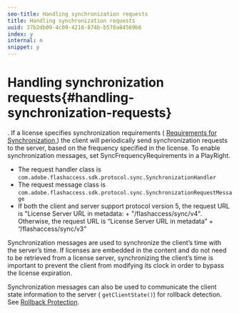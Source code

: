 ```yaml
---
seo-title: Handling synchronization requests
title: Handling synchronization requests
uuid: 37b2db09-4c09-4216-874b-b570a84569b6
index: y
internal: n
snippet: y
---
```


# Handling synchronization requests{#handling-synchronization-requests}

. If a license specifies synchronization requirements ( [Requirements for Synchronization,](../../aaxs-protecting-content/content-introduction/content-usage-rules/requirements-for-synchronization.md)) the client will periodically send synchronization requests to the server, based on the frequency specified in the license. To enable synchronization messages, set SyncFrequencyRequirements in a PlayRight.

* The request handler class is `com.adobe.flashaccess.sdk.protocol.sync.SynchronizationHandler` 
* The request message class is `com.adobe.flashaccess.sdk.protocol.sync.SynchronizationRequestMessage` 
* If both the client and server support protocol version 5, the request URL is "License Server URL in metadata: + "/flashaccess/sync/v4". Otherwise, the request URL is “License Server URL in metadata” + “/flashaccess/sync/v3”

Synchronization messages are used to synchronize the client’s time with the server’s time. If licenses are embedded in the content and do not need to be retrieved from a license server, synchronizing the client’s time is important to prevent the client from modifying its clock in order to bypass the license expiration.

Synchronization messages can also be used to communicate the client state information to the server ( `getClientState()`) for rollback detection. See [Rollback Protection](../../aaxs-protecting-content/content-implementing-the-license-server/content-processing-aaxs-requests/content-rollback-detection.md). 
